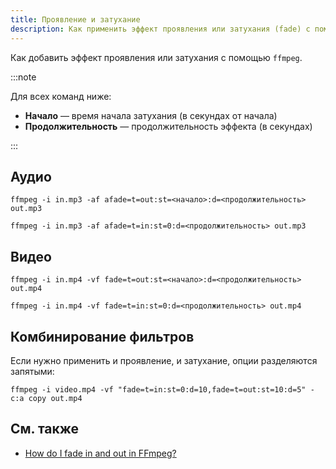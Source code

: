 ```yaml
---
title: Проявление и затухание
description: Как применить эффект проявления или затухания (fade) с помощью ffmpeg
---
```


Как добавить эффект проявления или затухания с помощью `ffmpeg`.

:::note

Для всех команд ниже:

-   **Начало** &mdash; время начала затухания (в секундах от начала)
-   **Продолжительность** &mdash; продолжительность эффекта (в секундах)

:::

## Аудио

```shell title=Затухание
ffmpeg -i in.mp3 -af afade=t=out:st=<начало>:d=<продолжительность> out.mp3
```

```shell title=Проявление
ffmpeg -i in.mp3 -af afade=t=in:st=0:d=<продолжительность> out.mp3
```

## Видео

```shell title=Затухание
ffmpeg -i in.mp4 -vf fade=t=out:st=<начало>:d=<продолжительность> out.mp4
```

```shell title=Проявление
ffmpeg -i in.mp4 -vf fade=t=in:st=0:d=<продолжительность> out.mp4
```

## Комбинирование фильтров

Если нужно применить и проявление, и затухание, опции разделяются запятыми:

```shell
ffmpeg -i video.mp4 -vf "fade=t=in:st=0:d=10,fade=t=out:st=10:d=5" -c:a copy out.mp4
```

## См. также

-   [How do I fade in and out in FFmpeg?](https://video.stackexchange.com/questions/28269/how-do-i-fade-in-and-out-in-ffmpeg)
